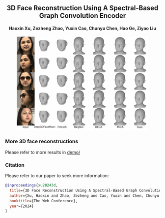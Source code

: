 <h2 align="center"><b>3D Face Reconstruction Using A Spectral-Based Graph Convolution Encoder</b></h2>
<h4 align="center"><b><a target="_blank">Haoxin Xu</a>, <a target="_blank">Zezheng Zhao</a>, <a target="_blank">Yuxin Cao</a>, <a target="_blank">Chunyu Chen</a>, <a target="_blank">Hao Ge</a>, <a target="_blank">Ziyao Liu</a></b></h4>
<p align="center">
  <img src="https://github.com/Haoxin917/3DFace/blob/main/demo/demo.jpg" alt="Image" style="width: 85%;">
</p>

### More 3D face reconstructions
Please refer to more results in [demo/](demo/)

### Citation
Please refer to our paper to seek more information:
```bibtex
@inproceedings{xu20243d,
  title={3D Face Reconstruction Using A Spectral-Based Graph Convolution Encoder},
  author={Xu, Haoxin and Zhao, Zezheng and Cao, Yuxin and Chen, Chunyu and Ge, Hao and Liu, Ziyao},
  booktitle={The Web Conference},
  year={2024}
}
```
